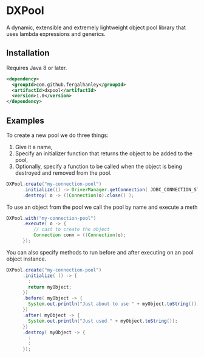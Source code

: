# DXPool

A dynamic, extensible and extremely lightweight object pool library that uses lambda expressions and generics.

## Installation

Requires Java 8 or later.


```xml
<dependency>
  <groupId>com.github.fergalhanley</groupId>
  <artifactId>dxpool</artifactId>
  <version>1.0</version>
</dependency>
```

## Examples

To create a new pool we do three things:
  1. Give it a name,
  2. Specify an initializer function that returns the object to be added to the pool,
  3. Optionally, specify a function to be called when the object is being destroyed and removed from the pool.

```java
DXPool.create("my-connection-pool")
      .initialize(() -> DriverManager.getConnection( JDBC_CONNECTION_STRING ))
      .destroy( o -> ((Connection)o).close() );
```

To use an object from the pool we call the pool by name and execute a meth

```java
DXPool.with("my-connection-pool")
      .execute( o -> {
          // cast to create the object
          Connection conn = ((Connection)o);
      });
```

You can also specify methods to run before and after executing on an pool object instance.

```java
DXPool.create("my-connection-pool")
      .initialize( () -> {
        :
        return myObject;
      })
      .before( myObject -> {
        System.out.println("Just about to use " + myObject.toString());
      })
      .after( myObject -> {
        System.out.println("Just used " + myObject.toString());
      })
      .destroy( myObject -> {
        :
        :
      });
```
